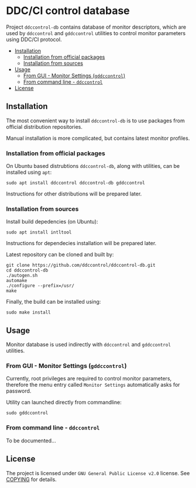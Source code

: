 # DDC/CI control database

Project `ddccontrol-db` contains database of monitor descriptors, which are used by  `ddccontrol` and `gddccontrol` utilities to control monitor parameters using DDC/CI protocol.

* [Installation](#installation)
    * [Installation from official packages](#installation-from-official-packages)
    * [Installation from sources](#installation-from-sources)
* [Usage](#usage)
    * [From GUI - Monitor Settings (`gddccontrol`)](#from-gui---monitor-settings-gddccontrol)
    * [From command line - `ddccontrol`](#from-command-line---ddccontrol)
* [License](#license)

## Installation

The most convenient way to install `ddccontrol-db` is to use packages from official distribution repositories.

Manual installation is more complicated, but contains latest monitor profiles.

### Installation from official packages

On Ubuntu based distrubtions `ddccontrol-db`, along with utilities, can be installed using `apt`:

```shell
sudo apt install ddccontrol ddccontrol-db gddccontrol
```

Instructions for other distributions will be prepared later.

### Installation from sources

Install build depedencies (on Ubuntu):

```shell
sudo apt install intltool
```

Instructions for dependecies installation will be prepared later.

Latest repository can be cloned and built by:

```shell
git clone https://github.com/ddccontrol/ddccontrol-db.git
cd ddccontrol-db
./autogen.sh 
automake
./configure --prefix=/usr/
make
```

Finally, the build can be installed using:

```shell
sudo make install
```

## Usage

Monitor database is used indirectly with `ddccontrol` and `gddccontrol` utilities.

### From GUI - Monitor Settings (`gddccontrol`)

Currently, root privileges are required to control monitor parameters, therefore the menu entry called `Monitor Settings` automatically asks for password.

Utility can launched directly from commandline:

```shell
sudo gddccontrol
```

### From command line - `ddccontrol`

To be documented...

## License

The project is licensed under `GNU General Public License v2.0` license. See [COPYING](COPYING) for details.
